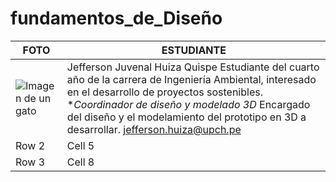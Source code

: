 # fundamentos_de_Diseño
| **FOTO** | **ESTUDIANTE** | 
|----------|----------|
| ![Imagen de un gato](https://github.com/nardyliz12/fundamentos_de_dise-o/assets/151795724/965d7be4-01fb-46f4-9e69-7805768190c4)| Jefferson Juvenal Huiza Quispe Estudiante del cuarto año de la carrera de Ingeniería Ambiental, interesado en el desarrollo de proyectos sostenibles. **Coordinador de diseño y modelado 3D* Encargado del diseño y el modelamiento del prototipo en 3D a desarrollar. jefferson.huiza@upch.pe   |
| Row 2    | Cell 5   |
| Row 3    | Cell 8   | 

